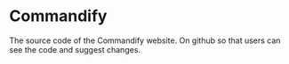﻿# Commandify
The source code of the Commandify website.
On github so that users can see the code and suggest changes.
